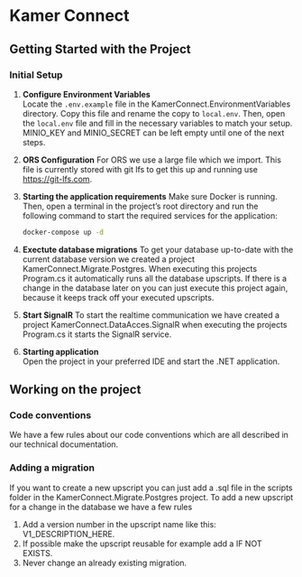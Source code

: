 # Kamer Connect

## Getting Started with the Project

### Initial Setup

1. **Configure Environment Variables**  
   Locate the `.env.example` file in the KamerConnect.EnvironmentVariables directory. Copy this file and rename the copy to `local.env`. Then, open the `local.env` file and fill in the necessary variables to match your setup. MINIO_KEY and MINIO_SECRET can be left empty until one of the next steps.

2. **ORS Configuration**
   For ORS we use a large file which we import. This file is currently stored with git lfs to get this up and running use https://git-lfs.com.

3. **Starting the application requirements**
   Make sure Docker is running. Then, open a terminal in the project’s root directory and run the following command to start the required services for the application:

   ```bash
   docker-compose up -d
   ```

4. **Exectute database migrations**
   To get your database up-to-date with the current database version we created a project KamerConnect.Migrate.Postgres. When executing this projects Program.cs it automatically runs all the database upscripts. If there is a change in the database later on you can just execute this project again, because it keeps track off your executed upscripts.
5. **Start SignalR**
   To start the realtime communication we have created a project KamerConnect.DataAcces.SignalR when executing the projects Program.cs it starts the SignalR service.
6. **Starting application**  
    Open the project in your preferred IDE and start the .NET application.

## Working on the project

### Code conventions
   We have a few rules about our code conventions which are all described in our technical documentation.

### Adding a migration
   If you want to create a new upscript you can just add a .sql file in the scripts folder in the KamerConnect.Migrate.Postgres project. To add a new upscript for a change in the database we have a few rules
   1. Add a version number in the upscript name like this: V1_DESCRIPTION_HERE.
   2. If possible make the upscript reusable for example add a IF NOT EXISTS.
   3. Never change an already existing migration.